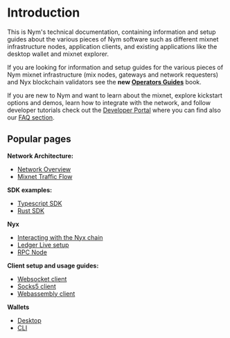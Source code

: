 # Introduction

This is Nym's technical documentation, containing information and setup guides about the various pieces of Nym software such as different mixnet infrastructure nodes, application clients, and existing applications like the desktop wallet and mixnet explorer.

If you are looking for information and setup guides for the various pieces of Nym mixnet infrastructure (mix nodes, gateways and network requesters) and Nyx blockchain validators see the **new [Operators Guides](https://nymtech.net/operators)** book. 

If you are new to Nym and want to learn about the mixnet, explore kickstart options and demos, learn how to integrate with the network, and follow developer tutorials check out the [Developer Portal](https://nymtech.net/developers/) where you can find also our [FAQ section](https://nymtech.net/developers/faq/general-faq.md).

## Popular pages
**Network Architecture:**
* [Network Overview](./architecture/network-overview.md)
* [Mixnet Traffic Flow](./architecture/traffic-flow.md)

**SDK examples:**
* [Typescript SDK](./sdk/typescript.md)
* [Rust SDK](./sdk/rust.md)

**Nyx**
* [Interacting with the Nyx chain](./nyx/interacting-with-chain.md)
* [Ledger Live setup](./nyx/ledger-live.md)
* [RPC Node](./nyx/rpc-node.md)

**Client setup and usage guides:**
* [Websocket client](./clients/websocket-client.md)
* [Socks5 client](./clients/socks5-client.md)
* [Webassembly client](./clients/webassembly-client.md)

**Wallets**
* [Desktop](./wallet/desktop-wallet.md)
* [CLI](./wallet/cli-wallet.md)
